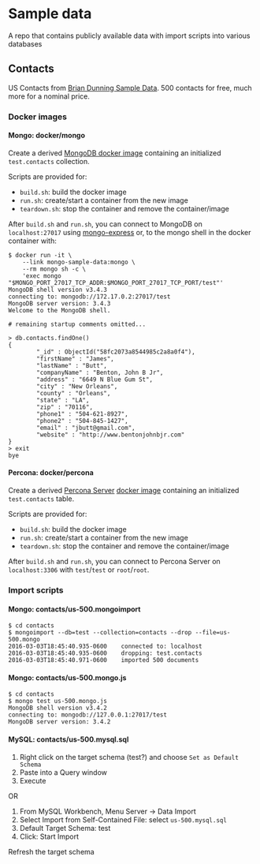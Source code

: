 # Sample data

A repo that contains publicly available data with import scripts into various databases

## Contacts

US Contacts from [Brian Dunning Sample Data](https://www.briandunning.com/sample-data/). 500 contacts for free, much more for a nominal price.

### Docker images

#### Mongo: docker/mongo

Create a derived [MongoDB docker image](https://hub.docker.com/_/mongo/) containing an initialized `test.contacts` collection.

Scripts are provided for:

* `build.sh`: build the docker image
* `run.sh`: create/start a container from the new image
* `teardown.sh`: stop the container and remove the container/image

After `build.sh` and `run.sh`, you can connect to MongoDB on `localhost:27017` using [mongo-express](https://github.com/mongo-express/mongo-express) or, to the mongo shell in the docker container with:

```shell
$ docker run -it \
    --link mongo-sample-data:mongo \
    --rm mongo sh -c \
    'exec mongo "$MONGO_PORT_27017_TCP_ADDR:$MONGO_PORT_27017_TCP_PORT/test"'
MongoDB shell version v3.4.3
connecting to: mongodb://172.17.0.2:27017/test
MongoDB server version: 3.4.3
Welcome to the MongoDB shell.

# remaining startup comments omitted...

> db.contacts.findOne()
{
        "_id" : ObjectId("58fc2073a8544985c2a8a0f4"),
        "firstName" : "James",
        "lastName" : "Butt",
        "companyName" : "Benton, John B Jr",
        "address" : "6649 N Blue Gum St",
        "city" : "New Orleans",
        "county" : "Orleans",
        "state" : "LA",
        "zip" : "70116",
        "phone1" : "504-621-8927",
        "phone2" : "504-845-1427",
        "email" : "jbutt@gmail.com",
        "website" : "http://www.bentonjohnbjr.com"
}
> exit
bye
```


#### Percona: docker/percona

Create a derived [Percona Server](https://www.percona.com/software/mysql-database/percona-server) [docker image](https://hub.docker.com/_/percona/) containing an initialized `test.contacts` table.

Scripts are provided for:

* `build.sh`: build the docker image
* `run.sh`: create/start a container from the new image
* `teardown.sh`: stop the container and remove the container/image

After `build.sh` and `run.sh`, you can connect to Percona Server on `localhost:3306` with `test`/`test` or `root`/`root`.

### Import scripts

#### Mongo: contacts/us-500.mongoimport

```shell
$ cd contacts
$ mongoimport --db=test --collection=contacts --drop --file=us-500.mongo
2016-03-03T18:45:40.935-0600	connected to: localhost
2016-03-03T18:45:40.935-0600	dropping: test.contacts
2016-03-03T18:45:40.971-0600	imported 500 documents
```

#### Mongo: contacts/us-500.mongo.js

```shell
$ cd contacts
$ mongo test us-500.mongo.js 
MongoDB shell version v3.4.2
connecting to: mongodb://127.0.0.1:27017/test
MongoDB server version: 3.4.2
```

#### MySQL: contacts/us-500.mysql.sql

1. Right click on the target schema (test?) and choose `Set as Default Schema`
1. Paste into a Query window
1. Execute

OR

1. From MySQL Workbench, Menu Server -> Data Import
1. Select Import from Self-Contained File: select `us-500.mysql.sql`
1. Default Target Schema: test
1. Click: Start Import

Refresh the target schema


